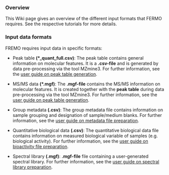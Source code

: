 ### Overview

This Wiki page gives an overview of the different input formats that FERMO requires. See the respective tutorials for more details.

### Input data formats

FREMO requires input data in specific formats:

- Peak table **(*_quant_full.csv)**: 
The peak table contains general information on molecular features. It is a **.csv-file** and is generated by data pre-processing via the tool MZmine3. For further information, see the [user guide on peak table generation](https://github.com/mmzdouc/FERMO/wiki/Peaktable-generation-tutorial).

- MS/MS data **(*.mgf)**:
The **.mgf-file** contains the MS/MS information on molecular features. It is created together with the **peak table** during data pre-processing via the tool MZmine3. For further information, see the [user guide on peak table generation](https://github.com/mmzdouc/FERMO/wiki/Peaktable-generation-tutorial).

- Group metadata **(.csv)**:
The group metadata file contains information on sample grouping and designation of sample/medium blanks. For further information, see the [user guide on metadata file  preparation](https://github.com/mmzdouc/FERMO/wiki/Metadata-file-preparation-tutorial).

- Quantitative biological data **(.csv)**:
The quantitative biological data file contains information on measured biological variable of samples (e.g. biological activity). For further information, see the [user guide on bioactivity file  preparation](https://github.com/mmzdouc/FERMO/wiki/Bioactivity-data-file-preparation-tutorial).

- Spectral library **(.mgf)**:
**.mgf-file** file containing a user-generated spectral library. For further information, see the [user guide on spectral library  preparation](https://github.com/mmzdouc/FERMO/wiki/Spectral-library-preparation-tutorial).
